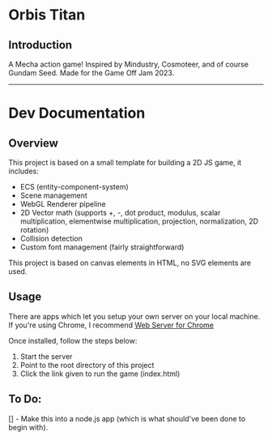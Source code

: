 # Orbis Titan

## Introduction
A Mecha action game! Inspired by Mindustry, Cosmoteer, and of course Gundam Seed. Made for the Game Off Jam 2023.

-----------------------------------------------------------------------------------
# Dev Documentation

## Overview
This project is based on a small template for building a 2D JS game, it includes:
- ECS (entity-component-system)
- Scene management
- WebGL Renderer pipeline
- 2D Vector math (supports +, -, dot product, modulus, scalar multiplication, elementwise multiplication, projection, normalization, 2D rotation)
- Collision detection
- Custom font management (fairly straightforward)

This project is based on canvas elements in HTML, no SVG elements are used.

## Usage
There are apps which let you setup your own server on your local machine. If you're using Chrome, I recommend [Web Server for Chrome](https://chrome.google.com/webstore/detail/web-server-for-chrome/ofhbbkphhbklhfoeikjpcbhemlocgigb/related?hl=en)

Once installed, follow the steps below:
1. Start the server
2. Point to the root directory of this project
3. Click the link given to run the game (index.html)

## To Do:
[] - Make this into a node.js app (which is what should've been done to begin with).
